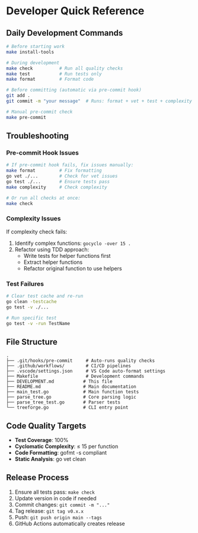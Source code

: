 # Developer Quick Reference

## Daily Development Commands

```bash
# Before starting work
make install-tools

# During development
make check          # Run all quality checks
make test           # Run tests only
make format         # Format code

# Before committing (automatic via pre-commit hook)
git add .
git commit -m "your message"  # Runs: format + vet + test + complexity

# Manual pre-commit check
make pre-commit
```

## Troubleshooting

### Pre-commit Hook Issues
```bash
# If pre-commit hook fails, fix issues manually:
make format         # Fix formatting
go vet ./...        # Check for vet issues
go test ./...       # Ensure tests pass
make complexity     # Check complexity

# Or run all checks at once:
make check
```

### Complexity Issues
If complexity check fails:
1. Identify complex functions: `gocyclo -over 15 .`
2. Refactor using TDD approach:
   - Write tests for helper functions first
   - Extract helper functions
   - Refactor original function to use helpers

### Test Failures
```bash
# Clear test cache and re-run
go clean -testcache
go test -v ./...

# Run specific test
go test -v -run TestName
```

## File Structure

```
.
├── .git/hooks/pre-commit     # Auto-runs quality checks
├── .github/workflows/        # CI/CD pipelines
├── .vscode/settings.json     # VS Code auto-format settings
├── Makefile                  # Development commands
├── DEVELOPMENT.md           # This file
├── README.md                # Main documentation
├── main_test.go             # Main function tests
├── parse_tree.go            # Core parsing logic
├── parse_tree_test.go       # Parser tests
└── treeforge.go             # CLI entry point
```

## Code Quality Targets

- **Test Coverage**: 100%
- **Cyclomatic Complexity**: ≤ 15 per function
- **Code Formatting**: gofmt -s compliant
- **Static Analysis**: go vet clean

## Release Process

1. Ensure all tests pass: `make check`
2. Update version in code if needed
3. Commit changes: `git commit -m "..."`
4. Tag release: `git tag v0.x.x`
5. Push: `git push origin main --tags`
6. GitHub Actions automatically creates release